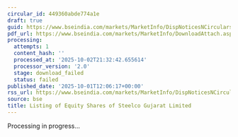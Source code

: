 ```yaml
---
circular_id: 449360abde774a1e
draft: true
guid: https://www.bseindia.com/markets/MarketInfo/DispNoticesNCirculars.aspx?Noticeid={FEB352DE-4227-4E4E-8F33-416C97F37276}&noticeno=20251001-36&dt=10/01/2025&icount=36&totcount=83&flag=0
pdf_url: https://www.bseindia.com/markets/MarketInfo/DownloadAttach.aspx?id=20251001-36&attachedId=
processing:
  attempts: 1
  content_hash: ''
  processed_at: '2025-10-02T21:32:42.655614'
  processor_version: '2.0'
  stage: download_failed
  status: failed
published_date: '2025-10-01T12:06:17+00:00'
rss_url: https://www.bseindia.com/markets/MarketInfo/DispNoticesNCirculars.aspx?Noticeid={FEB352DE-4227-4E4E-8F33-416C97F37276}&noticeno=20251001-36&dt=10/01/2025&icount=36&totcount=83&flag=0
source: bse
title: Listing of Equity Shares of Steelco Gujarat Limited
---
```


Processing in progress...